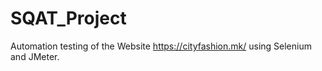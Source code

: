 # SQAT_Project

Automation testing of the Website https://cityfashion.mk/ using Selenium and JMeter. 
